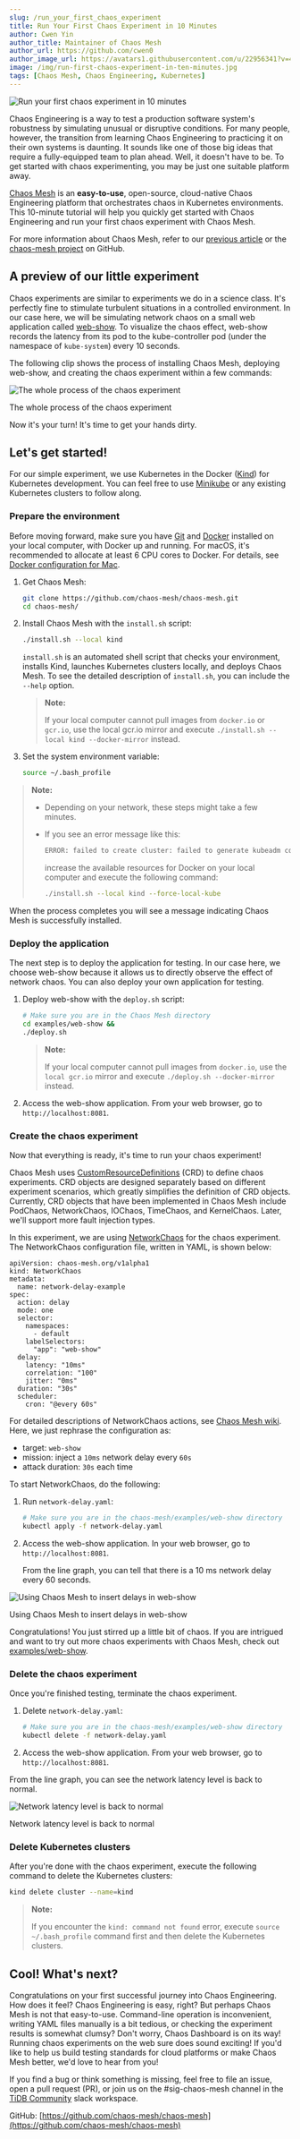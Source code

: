 ```yaml
---
slug: /run_your_first_chaos_experiment
title: Run Your First Chaos Experiment in 10 Minutes
author: Cwen Yin
author_title: Maintainer of Chaos Mesh
author_url: https://github.com/cwen0
author_image_url: https://avatars1.githubusercontent.com/u/22956341?v=4
image: /img/run-first-chaos-experiment-in-ten-minutes.jpg
tags: [Chaos Mesh, Chaos Engineering, Kubernetes]
---
```


![Run your first chaos experiment in 10 minutes](/img/run-first-chaos-experiment-in-ten-minutes.jpg)

Chaos Engineering is a way to test a production software system's robustness by simulating unusual or disruptive conditions. For many people, however, the transition from learning Chaos Engineering to practicing it on their own systems is daunting. It sounds like one of those big ideas that require a fully-equipped team to plan ahead. Well, it doesn't have to be. To get started with chaos experimenting, you may be just one suitable platform away.

<!--truncate-->

[Chaos Mesh](https://github.com/chaos-mesh/chaos-mesh) is an **easy-to-use**, open-source, cloud-native Chaos Engineering platform that orchestrates chaos in Kubernetes environments. This 10-minute tutorial will help you quickly get started with Chaos Engineering and run your first chaos experiment with Chaos Mesh.

For more information about Chaos Mesh, refer to our [previous article](https://pingcap.com/blog/chaos-mesh-your-chaos-engineering-solution-for-system-resiliency-on-kubernetes/) or the [chaos-mesh project](https://github.com/chaos-mesh/chaos-mesh) on GitHub.

## A preview of our little experiment

Chaos experiments are similar to experiments we do in a science class. It's perfectly fine to stimulate turbulent situations in a controlled environment. In our case here, we will be simulating network chaos on a small web application called [web-show](https://github.com/chaos-mesh/web-show). To visualize the chaos effect, web-show records the latency from its pod to the kube-controller pod (under the namespace of `kube-system`) every 10 seconds.

The following clip shows the process of installing Chaos Mesh, deploying web-show, and creating the chaos experiment within a few commands:

![The whole process of the chaos experiment](/img/whole-process-of-chaos-experiment.gif)
<div class="caption-center"> The whole process of the chaos experiment </div>

Now it's your turn! It's time to get your hands dirty.

## Let's get started!

For our simple experiment, we use Kubernetes in the Docker ([Kind](https://kind.sigs.k8s.io/)) for Kubernetes development. You can feel free to use [Minikube](https://minikube.sigs.k8s.io/) or any existing Kubernetes clusters to follow along.

### Prepare the environment

Before moving forward, make sure you have [Git](https://git-scm.com/) and [Docker](https://www.docker.com/) installed on your local computer, with Docker up and running. For macOS, it's recommended to allocate at least 6 CPU cores to Docker. For details, see [Docker configuration for Mac](https://docs.docker.com/docker-for-mac/#advanced).

1. Get Chaos Mesh:

    ```bash
    git clone https://github.com/chaos-mesh/chaos-mesh.git
    cd chaos-mesh/
    ```

2. Install Chaos Mesh with the `install.sh` script:

    ```bash
    ./install.sh --local kind
    ```

    `install.sh` is an automated shell script that checks your environment, installs Kind, launches Kubernetes clusters locally, and deploys Chaos Mesh. To see the detailed description of `install.sh`, you can include the `--help` option.

    > **Note:**
    >
    > If your local computer cannot pull images from `docker.io` or `gcr.io`, use the local gcr.io mirror and execute `./install.sh --local kind --docker-mirror` instead.

3. Set the system environment variable:

    ```bash
    source ~/.bash_profile
    ```

> **Note:**
>
> * Depending on your network, these steps might take a few minutes.
> * If you see an error message like this:
>
>     ```bash
>     ERROR: failed to create cluster: failed to generate kubeadm config content: failed to get kubernetes version from node: failed to get file: command "docker exec --privileged kind-control-plane cat /kind/version" failed with error: exit status 1
>     ```
>
>     increase the available resources for Docker on your local computer and execute the following command:
>
>     ```bash
>     ./install.sh --local kind --force-local-kube
>     ```

When the process completes you will see a message indicating Chaos Mesh is successfully installed.

### Deploy the application

The next step is to deploy the application for testing. In our case here, we choose web-show because it allows us to directly observe the effect of network chaos. You can also deploy your own application for testing.

1. Deploy web-show with the `deploy.sh` script:

    ```bash
    # Make sure you are in the Chaos Mesh directory
    cd examples/web-show &&
    ./deploy.sh
    ```

    > **Note:**
    >
    > If your local computer cannot pull images from `docker.io`, use the `local gcr.io` mirror and execute `./deploy.sh --docker-mirror` instead.

2. Access the web-show application. From your web browser, go to `http://localhost:8081`.

### Create the chaos experiment

Now that everything is ready, it's time to run your chaos experiment!

Chaos Mesh uses [CustomResourceDefinitions](https://kubernetes.io/docs/tasks/access-kubernetes-api/custom-resources/custom-resource-definitions/) (CRD) to define chaos experiments. CRD objects are designed separately based on different experiment scenarios, which greatly simplifies the definition of CRD objects. Currently, CRD objects that have been implemented in Chaos Mesh include PodChaos, NetworkChaos, IOChaos, TimeChaos, and KernelChaos. Later, we'll support more fault injection types.

In this experiment, we are using [NetworkChaos](https://github.com/chaos-mesh/chaos-mesh/blob/master/examples/web-show/network-delay.yaml) for the chaos experiment. The NetworkChaos configuration file, written in YAML, is shown below:

```
apiVersion: chaos-mesh.org/v1alpha1
kind: NetworkChaos
metadata:
  name: network-delay-example
spec:
  action: delay
  mode: one
  selector:
    namespaces:
      - default
    labelSelectors:
      "app": "web-show"
  delay:
    latency: "10ms"
    correlation: "100"
    jitter: "0ms"
  duration: "30s"
  scheduler:
    cron: "@every 60s"
```

For detailed descriptions of NetworkChaos actions, see [Chaos Mesh wiki](https://github.com/chaos-mesh/chaos-mesh/wiki/Network-Chaos). Here, we just rephrase the configuration as:

* target: `web-show`
* mission: inject a `10ms` network delay every `60s`
* attack duration: `30s` each time

To start NetworkChaos, do the following:

1. Run `network-delay.yaml`:

    ```bash
    # Make sure you are in the chaos-mesh/examples/web-show directory
    kubectl apply -f network-delay.yaml
    ```

2. Access the web-show application. In your web browser, go to `http://localhost:8081`.

    From the line graph, you can tell that there is a 10 ms network delay every 60 seconds.

![Using Chaos Mesh to insert delays in web-show](/img/using-chaos-mesh-to-insert-delays-in-web-show.png)
<div class="caption-center"> Using Chaos Mesh to insert delays in web-show </div>

Congratulations! You just stirred up a little bit of chaos. If you are intrigued and want to try out more chaos experiments with Chaos Mesh, check out [examples/web-show](https://github.com/chaos-mesh/chaos-mesh/tree/master/examples/web-show).

### Delete the chaos experiment

Once you're finished testing, terminate the chaos experiment.

1. Delete `network-delay.yaml`:

    ```bash
    # Make sure you are in the chaos-mesh/examples/web-show directory
    kubectl delete -f network-delay.yaml
    ```

2. Access the web-show application. From your web browser, go to `http://localhost:8081`.

From the line graph, you can see the network latency level is back to normal.

![Network latency level is back to normal](/img/network-latency-level-is-back-to-normal.png)
<div class="caption-center"> Network latency level is back to normal </div>

### Delete Kubernetes clusters

After you're done with the chaos experiment, execute the following command to delete the Kubernetes clusters:

```bash
kind delete cluster --name=kind
```

> **Note:**
>
> If you encounter the `kind: command not found` error, execute `source ~/.bash_profile` command first and then delete the Kubernetes clusters.

## Cool! What's next?

Congratulations on your first successful journey into Chaos Engineering. How does it feel? Chaos Engineering is easy, right? But perhaps Chaos Mesh is not that easy-to-use. Command-line operation is inconvenient, writing YAML files manually is a bit tedious, or checking the experiment results is somewhat clumsy? Don't worry, Chaos Dashboard is on its way! Running chaos experiments on the web sure does sound exciting! If you'd like to help us build testing standards for cloud platforms or make Chaos Mesh better, we'd love to hear from you!

If you find a bug or think something is missing, feel free to file an issue, open a pull request (PR), or join us on the #sig-chaos-mesh channel in the [TiDB Community](https://chaos-mesh.org/tidbslack) slack workspace.

GitHub: [https://github.com/chaos-mesh/chaos-mesh](https://github.com/chaos-mesh/chaos-mesh)

